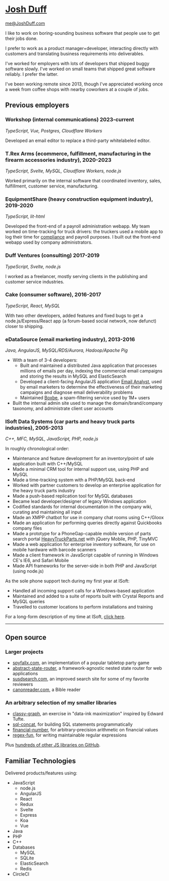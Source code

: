 # <a href="https://joshduff.com" class=no-underline-ever>Josh Duff</a>

<p class="print-top-right">
	<a href="mailto:me@JoshDuff.com" class=no-underline-ever>me@JoshDuff.com</a>
</p>

I like to work on boring-sounding business software that people use to get their jobs done.

I prefer to work as a product manager+developer, interacting directly with customers and translating business requirements into deliverables.

I've worked for employers with lots of developers that shipped buggy software slowly.  I've worked on small teams that shipped great software reliably.  I prefer the latter.

I've been working remote since 2013, though I've appreciated working once a week from coffee shops with nearby coworkers at a couple of jobs.

## Previous employers

### Workshop (internal communications) 2023-current

*TypeScript, Vue, Postgres, Cloudflare Workers*

Developed an email editor to replace a third-party whitelabeled editor.

### T.Rex Arms (ecommerce, fulfillment, manufacturing in the firearm accessories industry), 2020-2023

*TypeScript, Svelte, MySQL, Cloudflare Workers, node.js*

Worked primarily on the internal software that coordinated inventory, sales, fulfillment, customer service, manufacturing.

### EquipmentShare (heavy construction equipment industry), 2019-2020

*TypeScript, lit-html*

Developed the front-end of a payroll administration webapp.  My team worked on time-tracking for truck drivers: the truckers used a mobile app to log their time for [compliance](https://www.fmcsa.dot.gov/regulations/hours-service/summary-hours-service-regulations) and payroll purposes.  I built out the front-end webapp used by company administrators.

### Duff Ventures (consulting) 2017-2019

*TypeScript, Svelte, node.js*

I worked as a freelancer, mostly serving clients in the publishing and customer service industries.

### Cake (consumer software), 2016-2017

*TypeScript, React, MySQL*

With two other developers, added features and fixed bugs to get a node.js/Express/React app (a forum-based social network, now defunct) closer to shipping.

### eDataSource (email marketing industry), 2013-2016

*Java, AngularJS, MySQL/RDS/Aurora, Hadoop/Apache Pig*

* With a team of 3-4 developers:
  * Built and maintained a distributed Java application that processes millions of emails per day, indexing the commercial email campaigns and storing the results in MySQL and ElasticSearch
  * Developed a client-facing AngularJS application [Email Analyst](http://www.edatasource.com/competitive-tracker/), used by email marketers to determine the effectiveness of their marketing campaigns and diagnose email deliverability problems
  * Maintained [Boxbe](https://www.boxbe.com/), a spam-filtering service used by 1M+ users
* Built the internal admin site used to manage the domain/brand/company taxonomy, and administrate client user accounts

### ISoft Data Systems (car parts and heavy truck parts industries), 2005-2013

*C++, MFC, MySQL, JavaScript, PHP, node.js*

In roughly chronological order:

* Maintenance and feature development for an inventory/point of sale application built with C++/MySQL
* Made a minimal CRM tool for internal support use, using PHP and MySQL
* Made a time-tracking system with a PHP/MySQL back-end
* Worked with partner customers to develop an enterprise application for the heavy truck parts industry
* Made a push-based replication tool for MySQL databases
* Became lead developer/designer of legacy Windows application
* Codified standards for internal documentation in the company wiki, curating and maintaining all input
* Made an XMPP chatbot for use in company chat rooms using C++/Gloox
* Made an application for performing queries directly against Quickbooks company files
* Made a prototype for a PhoneGap-capable mobile version of parts search portal [HeavyTruckParts.net](https://www.heavytruckparts.net) with jQuery Mobile, PHP, TinyMVC
* Made a web application for enterprise inventory software, for use on mobile hardware with barcode scanners
* Made a client framework in JavaScript capable of running in Windows CE's IE6, and Safari Mobile
* Made API frameworks for the server-side in both PHP and JavaScript (using node.js)

As the sole phone support tech during my first year at ISoft:

* Handled all incoming support calls for a Windows-based application
* Maintained and added to a suite of reports built with Crystal Reports and MySQL queries
* Travelled to customer locations to perform installations and training

<div class="no-print">
	For a long-form description of my time at ISoft, <a href="//tehshrike.github.io/resume/isoft.html">click here</a>.
</div>

***

## Open source

### Larger projects

* [spyfallx.com](https://github.com/tehshrike/spyfallx), an implementation of a popular tabletop party game
* [abstract-state-router](https://github.com/TehShrike/abstract-state-router), a framework-agnostic nested state router for web applications
* [susdsearch.com](https://github.com/TehShrike/susd-search-site), an improved search site for some of my favorite reviewers
* [canonreader.com](https://github.com/TehShrike/canon-reader), a Bible reader


<div class="no-print">

### An arbitrary selection of my smaller libraries

* [classy-graph](https://tehshrike.github.io/classy-graph/), an exercise in "data-ink maximization" inspired by Edward Tufte.
* [sql-concat](https://github.com/TehShrike/sql-concat), for building SQL statements programmatically
* [financial-number](https://github.com/TehShrike/financial-number), for arbitrary-precision arithmetic on financial values
* [regex-fun](https://github.com/TehShrike/regex-fun), for writing maintainable regular expressions

</div>

Plus [hundreds of other JS libraries on GitHub](https://github.com/search?o=desc&q=user%3ATehShrike&s=stars&type=Repositories).

## Familiar Technologies

Delivered products/features using:

* JavaScript
	* node.js
	* AngularJS
	* React
	* Redux
	* Svelte
	* Express
	* Koa
	* Vue
* Java
* PHP
* C++
* Databases
	* MySQL
	* SQLite
	* ElasticSearch
	* Redis
* CircleCI
